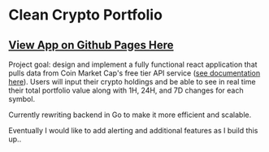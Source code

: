 # Clean Crypto Portfolio

## [View App on Github Pages Here](https://aramxc.github.io/clean-crypto-portfolio/)

Project goal: design and implement a fully functional react application that pulls data from Coin Market Cap's free tier API service ([see documentation here](https://coinmarketcap.com/api/documentation/v1/)). Users will input their crypto holdings and be able to see in real time their total portfolio value along with 1H, 24H, and 7D changes for each symbol.

Currently rewriting backend in Go to make it more efficient and scalable.

Eventually I would like to add alerting and additional features as I build this up..